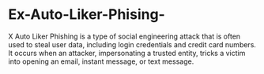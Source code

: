 # Ex-Auto-Liker-Phising-
X Auto Liker Phishing is a type of social engineering attack that is often used to steal user data, including login credentials and credit card numbers. It occurs when an attacker, impersonating a trusted entity, tricks a victim into opening an email, instant message, or text message.
